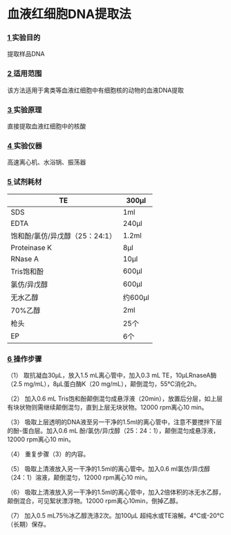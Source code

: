 # 血液红细胞DNA提取法

### [1 ]()实验目的

提取样品DNA

### [2 ]()适用范围

该方法适用于禽类等血液红细胞中有细胞核的动物的血液DNA提取

### [3 ]()实验原理

直接提取血液红细胞中的核酸

### [4 ]()实验仪器

高速离心机、水浴锅、振荡器

### [5 ]()试剂耗材

| TE                  | 300μl  |
| ------------------- | ------ |
| SDS                 | 1ml    |
| EDTA                | 240μl  |
| 饱和酚/氯仿/异戊醇（25：24:1） | 1.2ml  |
| Proteinase K        | 8μl    |
| RNase A             | 10μl   |
| Tris饱和酚             | 600μl  |
| 氯仿/异戊醇              | 600μl  |
| 无水乙醇                | 约600μl |
| 70%乙醇               | 2ml    |
| 枪头                  | 25个    |
| EP                  | 6个     |

### [6 ]()操作步骤

（1） 取抗凝血30μL，放入1.5 mL离心管中，加入0.3 mL TE，10μLRnaseA酶（2.5 mg/mL），8μL蛋白酶K（20 mg/mL），颠倒混匀，55℃消化2h。

（2） 加入0.6 mL Tris饱和酚颠倒混匀成悬浮液（20min），放置后分层，如上层有块状物则需继续颠倒混匀，直到上层无块状物。12000 rpm离心10 min。

（3） 吸取上层透明的DNA液至另一干净的1.5ml的离心管中，注意不要搅拌下层的酚-蛋白层。加入0.6 mL 酚/氯仿/异戊醇（25：24：1），颠倒混匀成悬浮液，12000 rpm离心10 min。

（4） 重复步骤（3）的内容。

（5） 吸取上清液放入另一干净的1.5ml的离心管中。加入0.6 ml氯仿/异戊醇（24：1）溶液，颠倒混匀，12000 rpm离心10 min。

（6） 吸取上清液放入另一干净的1.5ml的离心管中，加入2倍体积的冰无水乙醇，颠倒混合，可见絮状漂浮物。12000 rpm离心10min，倒掉乙醇。

（7） 加入0.5 mL75％冰乙醇洗涤2次。加100μL 超纯水或TE溶解。4℃或-20℃（长期）保存。